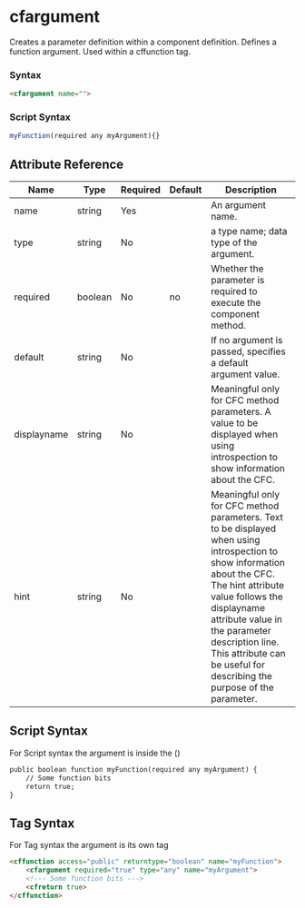 # cfargument

Creates a parameter definition within a component definition. Defines a function argument. Used within a cffunction tag.

### Syntax

```html
<cfargument name="">
```

### Script Syntax

```javascript
myFunction(required any myArgument){}
```

## Attribute Reference

| Name | Type | Required | Default | Description |
| --- | --- | --- | --- | --- |
| name | string | Yes |  | An argument name. |
| type | string | No |  | a type name; data type of the argument. |
| required | boolean | No | no | Whether the parameter is required to execute the component method. |
| default | string | No |  | If no argument is passed, specifies a default argument value. |
| displayname | string | No |  | Meaningful only for CFC method parameters. A value to be displayed when using introspection to show information about the CFC. |
| hint | string | No |  | Meaningful only for CFC method parameters. Text to be displayed when using introspection to show information about the CFC. The hint attribute value follows the displayname attribute value in the parameter description line. This attribute can be useful for describing the purpose of the parameter. |

## Script Syntax

For Script syntax the argument is inside the ()

```html
public boolean function myFunction(required any myArgument) {
    // Some function bits
    return true;
}
```

## Tag Syntax

For Tag syntax the argument is its own tag

```html
<cffunction access="public" returntype="boolean" name="myFunction">
    <cfargument required="true" type="any" name="myArgument">
    <!--- Some function bits --->
    <cfreturn true>
</cffunction>
```
